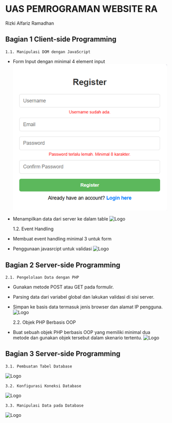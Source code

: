# UAS PEMROGRAMAN WEBSITE RA
Rizki Alfariz Ramadhan


## Bagian 1 Client-side Programming
    1.1. Manipulasi DOM dengan JavaScript

- Form Input dengan minimal 4 element input 
![Picture](https://github.com/Alfariz11/inventory/blob/main/img/1.1.png)
- Menampilkan data dari server ke dalam table 
![Logo](https://dev-to-uploads.s3.amazonaws.com/uploads/articles/th5xamgrr6se0x5ro4g6.png)

    1.2. Event Handling 

- Membuat event handling minimal 3 untuk form

- Penggunaan javasrcipt untuk validasi 
![Logo](https://dev-to-uploads.s3.amazonaws.com/uploads/articles/th5xamgrr6se0x5ro4g6.png)

## Bagian 2 Server-side Programming
    2.1. Pengelolaan Data dengan PHP

- Gunakan metode POST atau GET pada formulir.
- Parsing data dari variabel global dan lakukan validasi di sisi server.
- Simpan ke basis data termasuk jenis browser dan alamat IP pengguna.
![Logo](https://dev-to-uploads.s3.amazonaws.com/uploads/articles/th5xamgrr6se0x5ro4g6.png)

    2.2. Objek PHP Berbasis OOP

- Buat sebuah objek PHP berbasis OOP yang memiliki minimal dua metode dan gunakan objek tersebut dalam skenario tertentu.
![Logo](https://dev-to-uploads.s3.amazonaws.com/uploads/articles/th5xamgrr6se0x5ro4g6.png)

## Bagian 3 Server-side Programming
    3.1. Pembuatan Tabel Database
![Logo](https://dev-to-uploads.s3.amazonaws.com/uploads/articles/th5xamgrr6se0x5ro4g6.png)

    3.2. Konfigurasi Koneksi Database
![Logo](https://dev-to-uploads.s3.amazonaws.com/uploads/articles/th5xamgrr6se0x5ro4g6.png)

    3.3. Manipulasi Data pada Database
![Logo](https://dev-to-uploads.s3.amazonaws.com/uploads/articles/th5xamgrr6se0x5ro4g6.png)
